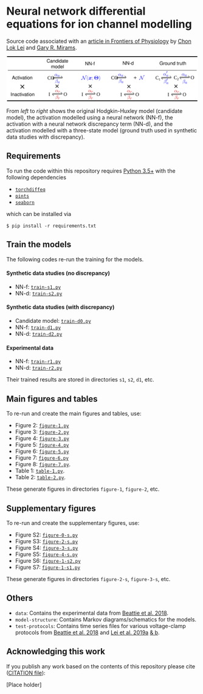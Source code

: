 # Neural network differential equations for ion channel modelling

Source code associated with an [article in Frontiers of Physiology](.) by [Chon Lok Lei](https://chonlei.github.io/) and [Gary R. Mirams](https://www.maths.nottingham.ac.uk/plp/pmzgm/).

![Model structures used in this repository](https://raw.githubusercontent.com/chonlei/neural-ode-ion-channels/main/model-structure/model-structure-2.svg?token=AGL42DUH3JXYLYLGOWOKL23AUXFOK)

From _left_ to _right_ shows the original Hodgkin-Huxley model (candidate model), the activation modelled using a neural network (NN-f), the activation with a neural network discrepancy term (NN-d), and the activation modelled with a three-state model (ground truth used in synthetic data studies with discrepancy).


Requirements
------

To run the code within this repository requires [Python 3.5+](https://www.python.org/) with the following dependencies

- [`torchdiffeq`](https://github.com/rtqichen/torchdiffeq)
- [`pints`](https://github.com/pints-team/pints)
- [`seaborn`](https://seaborn.pydata.org)

which can be installed via
```
$ pip install -r requirements.txt
```


Train the models
------

The following codes re-run the training for the models.

#### Synthetic data studies (no discrepancy)

- NN-f: [`train-s1.py`](./train-s1.py)
- NN-d: [`train-s2.py`](./train-s2.py)

#### Synthetic data studies (with discrepancy)

- Candidate model: [`train-d0.py`](./train-d0.py)
- NN-f: [`train-d1.py`](./train-d1.py)
- NN-d: [`train-d2.py`](./train-d2.py)

#### Experimental data

- NN-f: [`train-r1.py`](./train-r1.py)
- NN-d: [`train-r2.py`](./train-r2.py)

Their trained results are stored in directories `s1`, `s2`, `d1`, etc.


Main figures and tables
------

To re-run and create the main figures and tables, use:
- Figure 2: [`figure-1.py`](./figure-1.py)
- Figure 3: [`figure-2.py`](./figure-2.py)
- Figure 4: [`figure-3.py`](./figure-3.py)
- Figure 5: [`figure-4.py`](./figure-4.py)
- Figure 6: [`figure-5.py`](./figure-5.py)
- Figure 7: [`figure-6.py`](./figure-6.py)
- Figure 8: [`figure-7.py`](./figure-7.py).
- Table 1: [`table-1.py`](./table-1.py).
- Table 2: [`table-2.py`](./table-2.py).

These generate figures in directories `figure-1`, `figure-2`, etc.


Supplementary figures
------

To re-run and create the supplementary figures, use:
- Figure S2: [`figure-0-s.py`](./figure-0-s.py)
- Figure S3: [`figure-2-s.py`](./figure-2-s.py)
- Figure S4: [`figure-3-s.py`](./figure-3-s.py)
- Figure S5: [`figure-4-s.py`](./figure-4-s.py)
- Figure S6: [`figure-1-s2.py`](./figure-1-s2.py)
- Figure S7: [`figure-1-s1.py`](./figure-1-s1.py)

These generate figures in directories `figure-2-s`, `figure-3-s`, etc.


Others
------

- `data`: Contains the experimental data from [Beattie et al. 2018](https://doi.org/10.1113/JP276068).
- `model-structure`: Contains Markov diagrams/schematics for the models.
- `test-protocols`: Contains time series files for various voltage-clamp protocols from [Beattie et al. 2018](https://doi.org/10.1113/JP276068) and [Lei et al. 2019a](https://doi.org/10.1016/j.bpj.2019.07.029) [& b](https://doi.org/10.1016/j.bpj.2019.07.030).


Acknowledging this work
------

If you publish any work based on the contents of this repository please cite ([CITATION file](.)):

[Place holder]
